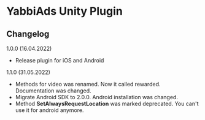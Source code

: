 # YabbiAds Unity Plugin

## Changelog

1.0.0 (16.04.2022)

+ Release plugin for iOS and Android

1.1.0 (31.05.2022)

+ Methods for video was renamed. Now it called rewarded. Documentation was changed.
+ Migrate Android SDK to 2.0.0. Android installation was changed.
+ Method **SetAlwaysRequestLocation** was marked deprecated. You can't use it for android anymore. 